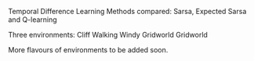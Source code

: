 Temporal Difference Learning Methods compared:
Sarsa, Expected Sarsa and Q-learning

Three environments:
Cliff Walking
Windy Gridworld
Gridworld

More flavours of environments to be added soon.
